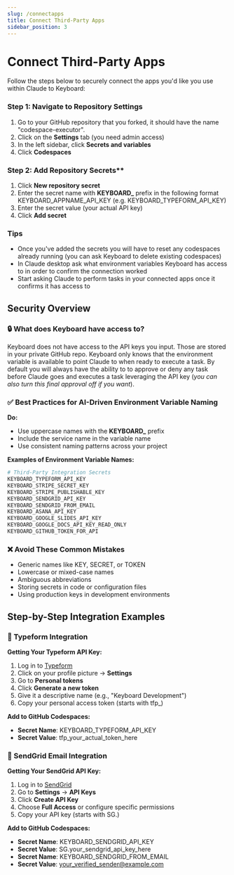 ```yaml
---
slug: /connectapps
title: Connect Third-Party Apps
sidebar_position: 3
---
```


# Connect Third-Party Apps

Follow the steps below to securely connect the apps you'd like you use within Claude to Keyboard:

### Step 1: Navigate to Repository Settings
1. Go to your GitHub repository that you forked, it should have the name "codespace-executor".
2. Click on the **Settings** tab (you need admin access)
3. In the left sidebar, click **Secrets and variables**
4. Click **Codespaces**

### Step 2: Add Repository Secrets**
1. Click **New repository secret**
2. Enter the secret name with **KEYBOARD_** prefix in the following format KEYBOARD_APPNAME_API_KEY (e.g. KEYBOARD_TYPEFORM_API_KEY)
3. Enter the secret value (your actual API key)
4. Click **Add secret**

### Tips
* Once you've added the secrets you will have to reset any codespaces already running (you can ask Keyboard to delete existing codespaces)
* In Claude desktop ask what environment variables Keyboard has access to in order to confirm the connection worked
* Start asking Claude to perform tasks in your connected apps once it confirms it has access to 

## Security Overview

### 🔒 What does Keyboard have access to? 

Keyboard does not have access to the API keys you input. Those are stored in your private GitHub repo. Keyboard only knows that the environment variable is available to point Claude to when ready to execute a task. By default you will always have the ability to to approve or deny any task before Claude goes and executes a task leveraging the API key (*you can also turn this final approval off if you want*).

### ✅ Best Practices for AI-Driven Environment Variable Naming

**Do:**
* Use uppercase names with the **KEYBOARD_** prefix
* Include the service name in the variable name
* Use consistent naming patterns across your project

**Examples of Environment Variable Names:**
```bash
# Third-Party Integration Secrets
KEYBOARD_TYPEFORM_API_KEY
KEYBOARD_STRIPE_SECRET_KEY
KEYBOARD_STRIPE_PUBLISHABLE_KEY
KEYBOARD_SENDGRID_API_KEY
KEYBOARD_SENDGRID_FROM_EMAIL
KEYBOARD_ASANA_API_KEY
KEYBOARD_GOOGLE_SLIDES_API_KEY
KEYBOARD_GOOGLE_DOCS_API_KEY_READ_ONLY
KEYBOARD_GITHUB_TOKEN_FOR_API
```

### ❌ Avoid These Common Mistakes

* Generic names like KEY, SECRET, or TOKEN
* Lowercase or mixed-case names
* Ambiguous abbreviations
* Storing secrets in code or configuration files
* Using production keys in development environments

## Step-by-Step Integration Examples

### 🔷 Typeform Integration

**Getting Your Typeform API Key:**
1. Log in to [Typeform](https://typeform.com)
2. Click on your profile picture → **Settings**
3. Go to **Personal tokens**
4. Click **Generate a new token**
5. Give it a descriptive name (e.g., "Keyboard Development")
6. Copy your personal access token (starts with tfp_)

**Add to GitHub Codespaces:**
- **Secret Name**: KEYBOARD_TYPEFORM_API_KEY
- **Secret Value**: tfp_your_actual_token_here

### 📧 SendGrid Email Integration

**Getting Your SendGrid API Key:**
1. Log in to [SendGrid](https://sendgrid.com)
2. Go to **Settings** → **API Keys**
3. Click **Create API Key**
4. Choose **Full Access** or configure specific permissions
5. Copy your API key (starts with SG.)

**Add to GitHub Codespaces:**
- **Secret Name**: KEYBOARD_SENDGRID_API_KEY
- **Secret Value**: SG.your_sendgrid_api_key_here
- **Secret Name**: KEYBOARD_SENDGRID_FROM_EMAIL
- **Secret Value**: your_verified_sender@example.com